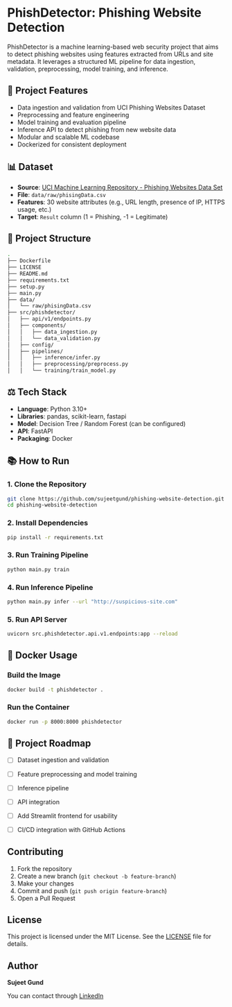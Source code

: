 # PhishDetector: Phishing Website Detection

PhishDetector is a machine learning-based web security project that aims to detect phishing websites using features extracted from URLs and site metadata. It leverages a structured ML pipeline for data ingestion, validation, preprocessing, model training, and inference.



## 🚀 Project Features

* Data ingestion and validation from UCI Phishing Websites Dataset
* Preprocessing and feature engineering
* Model training and evaluation pipeline
* Inference API to detect phishing from new website data
* Modular and scalable ML codebase
* Dockerized for consistent deployment



## 📊 Dataset

- **Source**: [UCI Machine Learning Repository - Phishing Websites Data Set](https://archive.ics.uci.edu/dataset/327/phishing+websites)
- **File**: `data/raw/phisingData.csv`
- **Features**: 30 website attributes (e.g., URL length, presence of IP, HTTPS usage, etc.)
- **Target**: `Result` column (1 = Phishing, -1 = Legitimate)



## 🚧 Project Structure

```bash
.
├── Dockerfile
├── LICENSE
├── README.md
├── requirements.txt
├── setup.py
├── main.py
├── data/
│   └── raw/phisingData.csv
├── src/phishdetector/
│   ├── api/v1/endpoints.py
│   ├── components/
│   │   ├── data_ingestion.py
│   │   └── data_validation.py
│   ├── config/
│   ├── pipelines/
│   │   ├── inference/infer.py
│   │   ├── preprocessing/preprocess.py
│   │   └── training/train_model.py
```



## ⚖️ Tech Stack

* **Language**: Python 3.10+
* **Libraries**: pandas, scikit-learn, fastapi
* **Model**: Decision Tree / Random Forest (can be configured)
* **API**: FastAPI
* **Packaging**: Docker



## 📚 How to Run

### 1. Clone the Repository

```bash
git clone https://github.com/sujeetgund/phishing-website-detection.git
cd phishing-website-detection
```

### 2. Install Dependencies

```bash
pip install -r requirements.txt
```

### 3. Run Training Pipeline

```bash
python main.py train
```

### 4. Run Inference Pipeline

```bash
python main.py infer --url "http://suspicious-site.com"
```

### 5. Run API Server

```bash
uvicorn src.phishdetector.api.v1.endpoints:app --reload
```



## 🐳 Docker Usage

### Build the Image

```bash
docker build -t phishdetector .
```

### Run the Container

```bash
docker run -p 8000:8000 phishdetector
```



## 📆 Project Roadmap

* [ ] Dataset ingestion and validation
* [ ] Feature preprocessing and model training
* [ ] Inference pipeline
* [ ] API integration
* [ ] Add Streamlit frontend for usability
* [ ] CI/CD integration with GitHub Actions



## Contributing

1. Fork the repository
2. Create a new branch (`git checkout -b feature-branch`)
3. Make your changes
4. Commit and push (`git push origin feature-branch`)
5. Open a Pull Request



## License

This project is licensed under the MIT License. See the [LICENSE](LICENSE) file for details.



## Author

**Sujeet Gund**

You can contact through [LinkedIn](https://linkedin.com/in/sujeetgund)

